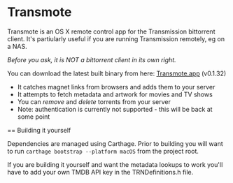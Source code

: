 Transmote
=========

Transmote is an OS X remote control app for the Transmission bittorrent client. It's partiularly useful if you are running Transmission remotely, eg on a NAS.

*Before you ask, it is NOT a bittorrent client in its own right.*

You can download the latest built binary from here: [Transmote.app](https://samscam.co.uk/transmote/release/latest.zip) (v0.1.32)

* It catches magnet links from browsers and adds them to your server
* It attempts to fetch metadata and artwork for movies and TV shows
* You can *remove* and *delete* torrents from your server
* Note: authentication is currently not supported - this will be back at some point

== Building it yourself

Dependencies are managed using Carthage. Prior to building you will want to run `carthage bootstrap --platform macOS` from the project root.

If you are building it yourself and want the metadata lookups to work you'll have to add your own TMDB API key in the TRNDefinitions.h file.
